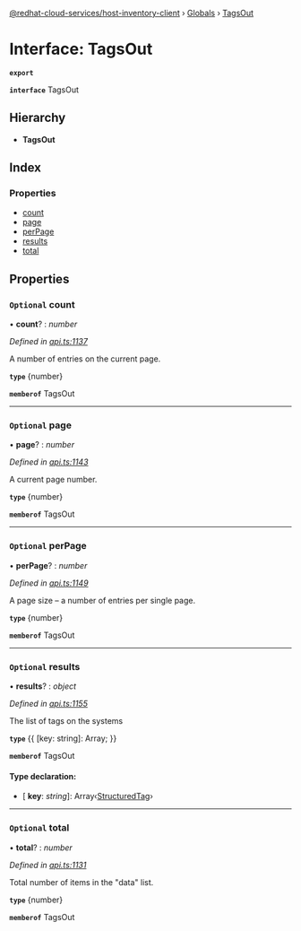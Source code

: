[@redhat-cloud-services/host-inventory-client](../README.md) › [Globals](../globals.md) › [TagsOut](tagsout.md)

# Interface: TagsOut

**`export`** 

**`interface`** TagsOut

## Hierarchy

* **TagsOut**

## Index

### Properties

* [count](tagsout.md#optional-count)
* [page](tagsout.md#optional-page)
* [perPage](tagsout.md#optional-perpage)
* [results](tagsout.md#optional-results)
* [total](tagsout.md#optional-total)

## Properties

### `Optional` count

• **count**? : *number*

*Defined in [api.ts:1137](https://github.com/RedHatInsights/javascript-clients/blob/master/packages/host-inventory/api.ts#L1137)*

A number of entries on the current page.

**`type`** {number}

**`memberof`** TagsOut

___

### `Optional` page

• **page**? : *number*

*Defined in [api.ts:1143](https://github.com/RedHatInsights/javascript-clients/blob/master/packages/host-inventory/api.ts#L1143)*

A current page number.

**`type`** {number}

**`memberof`** TagsOut

___

### `Optional` perPage

• **perPage**? : *number*

*Defined in [api.ts:1149](https://github.com/RedHatInsights/javascript-clients/blob/master/packages/host-inventory/api.ts#L1149)*

A page size – a number of entries per single page.

**`type`** {number}

**`memberof`** TagsOut

___

### `Optional` results

• **results**? : *object*

*Defined in [api.ts:1155](https://github.com/RedHatInsights/javascript-clients/blob/master/packages/host-inventory/api.ts#L1155)*

The list of tags on the systems

**`type`** {{ [key: string]: Array<StructuredTag>; }}

**`memberof`** TagsOut

#### Type declaration:

* \[ **key**: *string*\]: Array‹[StructuredTag](structuredtag.md)›

___

### `Optional` total

• **total**? : *number*

*Defined in [api.ts:1131](https://github.com/RedHatInsights/javascript-clients/blob/master/packages/host-inventory/api.ts#L1131)*

Total number of items in the \"data\" list.

**`type`** {number}

**`memberof`** TagsOut
